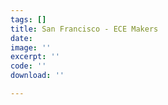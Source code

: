 ```yaml
---
tags: []
title: San Francisco - ECE Makers
date: 
image: ''
excerpt: ''
code: ''
download: ''

---
```


